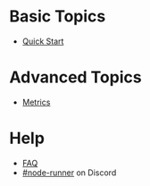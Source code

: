# Basic Topics

* [Quick Start](docs/QuickStart.md)

# Advanced Topics

* [Metrics](docs/Metrics.md)

# Help

* [FAQ](docs/FAQ.md)
* [#node-runner](https://discord.gg/Nbehsu) on Discord
